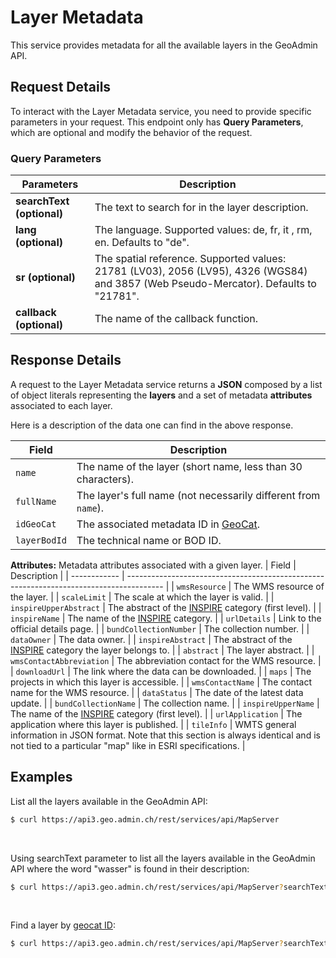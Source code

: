 # Layer Metadata

This service provides metadata for all the available layers in the
GeoAdmin API.

<ApiCodeBlock url="https://api3.geo.admin.ch/rest/services/api/MapServer" method="GET" />

## Request Details

To interact with the Layer Metadata service, you need to provide specific parameters in your request.
This endpoint only has **Query Parameters**, which are optional and modify the behavior of the request.

### Query Parameters

| Parameters                | Description                                                                                                                           |
| ------------------------- | ------------------------------------------------------------------------------------------------------------------------------------- |
| **searchText (optional)** | The text to search for in the layer description.                                                                                      |
| **lang (optional)**       | The language. Supported values: de, fr, it , rm, en. Defaults to "de".                                                                |
| **sr (optional)**         | The spatial reference. Supported values: 21781 (LV03), 2056 (LV95), 4326 (WGS84) and 3857 (Web Pseudo-Mercator). Defaults to "21781". |
| **callback (optional)**   | The name of the callback function.                                                                                                    |

## Response Details

A request to the Layer Metadata service returns a **JSON** composed by a list of object literals representing the **layers** and a set of metadata **attributes** associated to each layer.

Here is a description of the data one can find in the above response.

| Field        | Description                                                                             |
| ------------ | --------------------------------------------------------------------------------------- |
| `name`       | The name of the layer (short name, less than 30 characters).                            |
| `fullName`   | The layer's full name (not necessarily different from `name`).                          |
| `idGeoCat`   | The associated metadata ID in [GeoCat](http://www.geocat.ch/geonetwork/srv/eng/geocat). |
| `layerBodId` | The technical name or BOD ID.                                                           |

**Attributes:** Metadata attributes associated with a given layer.
| Field | Description |
| ------------ | --------------------------------------------------------------------------------------- |
| `wmsResource` | The WMS resource of the layer. |
| `scaleLimit` | The scale at which the layer is valid. |
| `inspireUpperAbstract` | The abstract of the [INSPIRE](https://www.geo.admin.ch/en/geo-information-switzerland/geodata-index-inspire.html) category (first level). |
| `inspireName` | The name of the [INSPIRE](https://www.geo.admin.ch/en/geo-information-switzerland/geodata-index-inspire.html) category. |
| `urlDetails` | Link to the official details page. |
| `bundCollectionNumber` | The collection number. |
| `dataOwner` | The data owner. |
| `inspireAbstract` | The abstract of the [INSPIRE](https://www.geo.admin.ch/en/geo-information-switzerland/geodata-index-inspire.html) category the layer belongs to. |
| `abstract` | The layer abstract. |
| `wmsContactAbbreviation` | The abbreviation contact for the WMS resource. |
| `downloadUrl` | The link where the data can be downloaded. |
| `maps` | The projects in which this layer is accessible. |
| `wmsContactName` | The contact name for the WMS resource. |
| `dataStatus` | The date of the latest data update. |
| `bundCollectionName` | The collection name. |
| `inspireUpperName` | The name of the [INSPIRE](https://www.geo.admin.ch/en/geo-information-switzerland/geodata-index-inspire.html) category (first level). |
| `urlApplication` | The application where this layer is published. |
| `tileInfo` | WMTS general information in JSON format. Note that this section is always identical and is not tied to a particular "map" like in ESRI specifications. |

## Examples

List all the layers available in the GeoAdmin API:

```sh
$ curl https://api3.geo.admin.ch/rest/services/api/MapServer
```

<br>

Using searchText parameter to list all the layers available in the GeoAdmin API where the word "wasser" is found in their description:

```sh
$ curl https://api3.geo.admin.ch/rest/services/api/MapServer?searchText=wasser
```

<br>

Find a layer by [geocat ID](http://www.geocat.ch/geonetwork/srv/eng/geocat):

```sh
$ curl https://api3.geo.admin.ch/rest/services/api/MapServer?searchText=f198f6f6-8efa-4235-a55f-99767ea0206c
```
